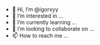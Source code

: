 - 👋 Hi, I’m @igorxyy
- 👀 I’m interested in ...
- 🌱 I’m currently learning ...
- 💞️ I’m looking to collaborate on ...
- 📫 How to reach me ...

<!---
igorxyy/igorxyy is a ✨ special ✨ repository because its `README.md` (this file) appears on your GitHub profile.
You can click the Preview link to take a look at your changes.
--->
